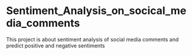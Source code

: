 # Sentiment_Analysis_on_socical_media_comments
This project is about sentiment analysis of social media comments and predict positive and negative sentiments
